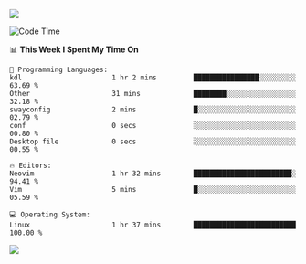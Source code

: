 <!-- [![Top Langs](https://github-readme-stats.vercel.app/api/top-langs/?username=gagahsyuja&theme=dracula&hide_border=true&border_radius=7)](https://github.com/anuraghazra/github-readme-stats) -->

![](https://komarev.com/ghpvc/?username=gagahsyuja&color=orange)

<!--START_SECTION:waka-->
![Code Time](http://img.shields.io/badge/Code%20Time-1%2C472%20hrs%2029%20mins-blue)

📊 **This Week I Spent My Time On** 

```text
💬 Programming Languages: 
kdl                      1 hr 2 mins         ████████████████░░░░░░░░░   63.69 % 
Other                    31 mins             ████████░░░░░░░░░░░░░░░░░   32.18 % 
swayconfig               2 mins              █░░░░░░░░░░░░░░░░░░░░░░░░   02.79 % 
conf                     0 secs              ░░░░░░░░░░░░░░░░░░░░░░░░░   00.80 % 
Desktop file             0 secs              ░░░░░░░░░░░░░░░░░░░░░░░░░   00.55 % 

🔥 Editors: 
Neovim                   1 hr 32 mins        ████████████████████████░   94.41 % 
Vim                      5 mins              █░░░░░░░░░░░░░░░░░░░░░░░░   05.59 % 

💻 Operating System: 
Linux                    1 hr 37 mins        █████████████████████████   100.00 % 
```


<!--END_SECTION:waka-->

![](https://hit.yhype.me/github/profile?account_id=96577465)
